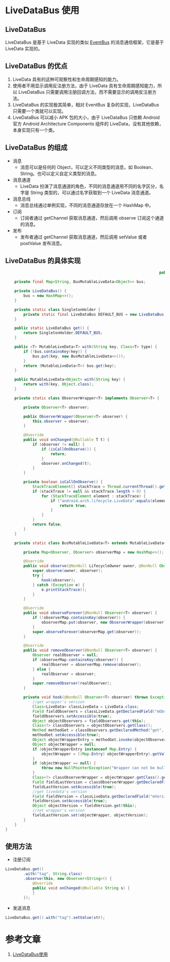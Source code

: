 # LiveDataBus 使用

## LiveDataBus

LiveDataBus 是基于 LiveData 实现的类似 [EventBus](https://so.csdn.net/so/search?q=EventBus&spm=1001.2101.3001.7020) 的消息通信框架，它是基于 LiveData 实现的。

## LiveDataBus 的优点

1. LiveData 具有的这种可观察性和生命周期感知的能力。
2. 使用者不用显示调用反注册方法，由于 LiveData 具有生命周期感知能力，所以 LiveDataBus 只需要调用注册回调方法，而不需要显示的调用反注册方法。
3. LiveDataBus 的实现极其简单，相对 EventBus 复杂的实现，LiveDataBus 只需要一个类就可以实现。
4. LiveDataBus 可以减小 APK 包的大小，由于 LiveDataBus 只依赖 Android 官方 Android Architecture Components 组件的 LiveData，没有其他依赖，本身实现只有一个类。 

## LiveDataBus 的组成

- 消息
  - 消息可以是任何的 Object，可以定义不同类型的消息，如 Boolean、String。也可以定义自定义类型的消息。
- 消息通道
  - LiveData 扮演了消息通道的角色，不同的消息通道用不同的名字区分，名字是 String 类型的，可以通过名字获取到一个 LiveData 消息通道。
- 消息总线
  - 消息总线通过单例实现，不同的消息通道存放在一个 HashMap 中。
- 订阅
  - 订阅者通过 getChannel 获取消息通道，然后调用 observe 订阅这个通道的消息。
- 发布
  - 发布者通过 getChannel 获取消息通道，然后调用 setValue 或者 postValue 发布消息。

## LiveDataBus 的具体实现

```java
																	public final class LiveDataBus {

    private final Map<String, BusMutableLiveData<Object>> bus;

    private LiveDataBus() {
        bus = new HashMap<>();
    }

    private static class SingletonHolder {
        private static final LiveDataBus DEFAULT_BUS = new LiveDataBus();
    }

    public static LiveDataBus get() {
        return SingletonHolder.DEFAULT_BUS;
    }

    public <T> MutableLiveData<T> with(String key, Class<T> type) {
        if (!bus.containsKey(key)) {
            bus.put(key, new BusMutableLiveData<>());
        }
        return (MutableLiveData<T>) bus.get(key);
    }

    public MutableLiveData<Object> with(String key) {
        return with(key, Object.class);
    }

    private static class ObserverWrapper<T> implements Observer<T> {

        private Observer<T> observer;

        public ObserverWrapper(Observer<T> observer) {
            this.observer = observer;
        }

        @Override
        public void onChanged(@Nullable T t) {
            if (observer != null) {
                if (isCallOnObserve()) {
                    return;
                }
                observer.onChanged(t);
            }
        }

        private boolean isCallOnObserve() {
            StackTraceElement[] stackTrace = Thread.currentThread().getStackTrace();
            if (stackTrace != null && stackTrace.length > 0) {
                for (StackTraceElement element : stackTrace) {
                    if ("android.arch.lifecycle.LiveData".equals(element.getClassName()) && "observeForever".equals(element.getMethodName())) {
                        return true;
                    }
                }
            }
            return false;
        }
    }

    private static class BusMutableLiveData<T> extends MutableLiveData<T> {

        private Map<Observer, Observer> observerMap = new HashMap<>();

        @Override
        public void observe(@NonNull LifecycleOwner owner, @NonNull Observer<T> observer) {
            super.observe(owner, observer);
            try {
                hook(observer);
            } catch (Exception e) {
                e.printStackTrace();
            }
        }

        @Override
        public void observeForever(@NonNull Observer<T> observer) {
            if (!observerMap.containsKey(observer)) {
                observerMap.put(observer, new ObserverWrapper(observer));
            }
            super.observeForever(observerMap.get(observer));
        }

        @Override
        public void removeObserver(@NonNull Observer<T> observer) {
            Observer realObserver = null;
            if (observerMap.containsKey(observer)) {
                realObserver = observerMap.remove(observer);
            } else {
                realObserver = observer;
            }
            super.removeObserver(realObserver);
        }

        private void hook(@NonNull Observer<T> observer) throws Exception {
            //get wrapper's version
            Class<LiveData> classLiveData = LiveData.class;
            Field fieldObservers = classLiveData.getDeclaredField("mObservers");
            fieldObservers.setAccessible(true);
            Object objectObservers = fieldObservers.get(this);
            Class<?> classObservers = objectObservers.getClass();
            Method methodGet = classObservers.getDeclaredMethod("get", Object.class);
            methodGet.setAccessible(true);
            Object objectWrapperEntry = methodGet.invoke(objectObservers, observer);
            Object objectWrapper = null;
            if (objectWrapperEntry instanceof Map.Entry) {
                objectWrapper = ((Map.Entry) objectWrapperEntry).getValue();
            }
            if (objectWrapper == null) {
                throw new NullPointerException("Wrapper can not be bull!");
            }
            Class<?> classObserverWrapper = objectWrapper.getClass().getSuperclass();
            Field fieldLastVersion = classObserverWrapper.getDeclaredField("mLastVersion");
            fieldLastVersion.setAccessible(true);
            //get livedata's version
            Field fieldVersion = classLiveData.getDeclaredField("mVersion");
            fieldVersion.setAccessible(true);
            Object objectVersion = fieldVersion.get(this);
            //set wrapper's version
            fieldLastVersion.set(objectWrapper, objectVersion);
        }
    }
}
```

## 使用方法

* 注册订阅

```java
LiveDataBus.get()
        .with("tag", String.class)
        .observe(this, new Observer<String>() {
            @Override
            public void onChanged(@Nullable String s) {
            }
        });

```

* 发送消息

```java
LiveDataBus.get().with("tag").setValue(str);
```

# 参考文章

1. [LiveDataBus使用](https://blog.csdn.net/LZK_Dreamer/article/details/107974309)




